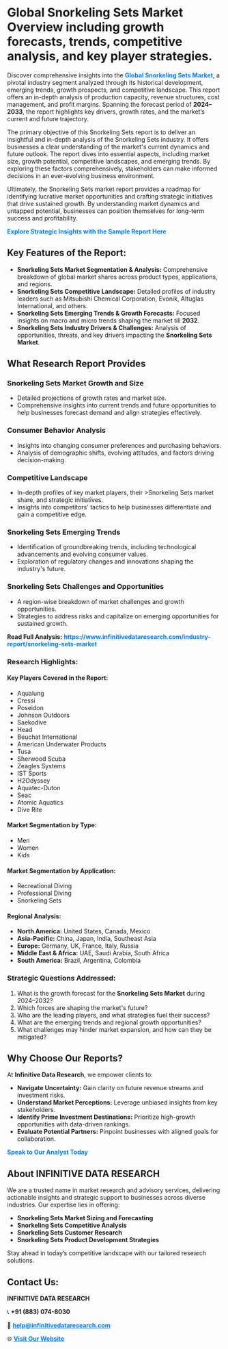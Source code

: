 <h1>Global Snorkeling Sets Market Overview including growth forecasts, trends, competitive analysis, and key player strategies.</h1>
<p>
Discover comprehensive insights into the 
<a href="https://www.infinitivedataresearch.com/industry-report/snorkeling-sets-market" rel="dofollow" style="color: #007BFF; text-decoration: none;"><strong>Global Snorkeling Sets Market</strong></a>, a pivotal industry segment analyzed through its historical development, emerging trends, growth prospects, and competitive landscape. This report offers an in-depth analysis of production capacity, revenue structures, cost management, and profit margins. Spanning the forecast period of <strong>2024–2033</strong>, the report highlights key drivers, growth rates, and the market’s current and future trajectory.
</p>
<p>
The primary objective of this Snorkeling Sets report is to deliver an insightful and in-depth analysis of the Snorkeling Sets industry. It offers businesses a clear understanding of the market's current dynamics and future outlook. The report dives into essential aspects, including market size, growth potential, competitive landscapes, and emerging trends. By exploring these factors comprehensively, stakeholders can make informed decisions in an ever-evolving business environment.
</p>
<p>
Ultimately, the Snorkeling Sets market report provides a roadmap for identifying lucrative market opportunities and crafting strategic initiatives that drive sustained growth. By understanding market dynamics and untapped potential, businesses can position themselves for long-term success and profitability.
</p>
<p>
<a href="https://www.infinitivedataresearch.com/request-sample/reportId=110192" style="color: #007BFF; text-decoration: none;"><strong>Explore Strategic Insights with the Sample Report Here</strong></a>
</p>

<h2>Key Features of the Report:</h2>
<ul>
<li><strong>Snorkeling Sets Market Segmentation & Analysis:</strong> Comprehensive breakdown of global market shares across product types, applications, and regions.</li>
<li><strong>Snorkeling Sets Competitive Landscape:</strong> Detailed profiles of industry leaders such as Mitsubishi Chemical Corporation, Evonik, Altuglas International, and others.</li>
<li><strong>Snorkeling Sets Emerging Trends & Growth Forecasts:</strong> Focused insights on macro and micro trends shaping the market till <strong>2032</strong>.</li>
<li><strong>Snorkeling Sets Industry Drivers & Challenges:</strong> Analysis of opportunities, threats, and key drivers impacting the <strong>Snorkeling Sets Market</strong>.</li>
</ul>

<h2>What Research Report Provides</h2>
<h3>Snorkeling Sets Market Growth and Size</h3>
<ul>
<li>Detailed projections of growth rates and market size.</li>
<li>Comprehensive insights into current trends and future opportunities to help businesses forecast demand and align strategies effectively.</li>
</ul>

<h3>Consumer Behavior Analysis</h3>
<ul>
<li>Insights into changing consumer preferences and purchasing behaviors.</li>
<li>Analysis of demographic shifts, evolving attitudes, and factors driving decision-making.</li>
</ul>

<h3>Competitive Landscape</h3>
<ul>
<li>In-depth profiles of key market players, their >Snorkeling Sets market share, and strategic initiatives.</li>
<li>Insights into competitors' tactics to help businesses differentiate and gain a competitive edge.</li>
</ul>

<h3>Snorkeling Sets Emerging Trends</h3>
<ul>
<li>Identification of groundbreaking trends, including technological advancements and evolving consumer values.</li>
<li>Exploration of regulatory changes and innovations shaping the industry's future.</li>
</ul>

<h3>Snorkeling Sets Challenges and Opportunities</h3>
<ul>
<li>A region-wise breakdown of market challenges and growth opportunities.</li>
<li>Strategies to address risks and capitalize on emerging opportunities for sustained growth.</li>
</ul>
<p><strong>Read Full Analysis:</strong> <a href="https://www.infinitivedataresearch.com/industry-report/snorkeling-sets-market" rel="dofollow" style="color: #007BFF; text-decoration: none;"><strong>https://www.infinitivedataresearch.com/industry-report/snorkeling-sets-market</strong></a></p>
<h3>Research Highlights:</h3>
<h4>Key Players Covered in the Report:</h4>
<ul><li>Aqualung</li><li>Cressi</li><li>Poseidon</li><li>Johnson Outdoors</li><li>Saekodive</li><li>Head</li><li>Beuchat International</li><li>American Underwater Products</li><li>Tusa</li><li>Sherwood Scuba</li><li>Zeagles Systems</li><li>IST Sports</li><li>H2Odyssey</li><li>Aquatec-Duton</li><li>Seac</li><li>Atomic Aquatics</li><li>Dive Rite</li></ul>
<h4>Market Segmentation by Type:</h4>
<ul><li>Men</li><li>Women</li><li>Kids</li></ul>
<h4>Market Segmentation by Application:</h4>
<ul><li>Recreational Diving</li><li>Professional Diving</li><li>Snorkeling Sets</li></ul>

<h4>Regional Analysis:</h4>
<ul>
<li><strong>North America:</strong> United States, Canada, Mexico</li>
<li><strong>Asia-Pacific:</strong> China, Japan, India, Southeast Asia</li>
<li><strong>Europe:</strong> Germany, UK, France, Italy, Russia</li>
<li><strong>Middle East & Africa:</strong> UAE, Saudi Arabia, South Africa</li>
<li><strong>South America:</strong> Brazil, Argentina, Colombia</li>
</ul>

<h3>Strategic Questions Addressed:</h3>
<ol>
<li>What is the growth forecast for the <strong>Snorkeling Sets Market</strong> during 2024–2032?</li>
<li>Which forces are shaping the market's future?</li>
<li>Who are the leading players, and what strategies fuel their success?</li>
<li>What are the emerging trends and regional growth opportunities?</li>
<li>What challenges may hinder market expansion, and how can they be mitigated?</li>
</ol>

<h2>Why Choose Our Reports?</h2>
<p>At <strong>Infinitive Data Research</strong>, we empower clients to:</p>
<ul>
<li><strong>Navigate Uncertainty:</strong> Gain clarity on future revenue streams and investment risks.</li>
<li><strong>Understand Market Perceptions:</strong> Leverage unbiased insights from key stakeholders.</li>
<li><strong>Identify Prime Investment Destinations:</strong> Prioritize high-growth opportunities with data-driven rankings.</li>
<li><strong>Evaluate Potential Partners:</strong> Pinpoint businesses with aligned goals for collaboration.</li>
</ul>
<p><a href="https://www.infinitivedataresearch.com/industry-report/snorkeling-sets-market" rel="dofollow" style="color: #007BFF; text-decoration: none;"><strong>Speak to Our Analyst Today</strong></a></p>

<h2>About INFINITIVE DATA RESEARCH</h2>
<p>We are a trusted name in market research and advisory services, delivering actionable insights and strategic support to businesses across diverse industries. Our expertise lies in offering:</p>
<ul>
<li><strong>Snorkeling Sets Market Sizing and Forecasting</strong></li>
<li><strong>Snorkeling Sets Competitive Analysis</strong></li>
<li><strong>Snorkeling Sets Customer Research</strong></li>
<li><strong>Snorkeling Sets Product Development Strategies</strong></li>
</ul>
<p>Stay ahead in today’s competitive landscape with our tailored research solutions.</p>

<h2>Contact Us:</h2>
<p><strong>INFINITIVE DATA RESEARCH</strong></p>
<p>📞 <strong>+91 (883) 074-8030</strong></p>
<p>📧 <strong><a href="mailto:help@infinitivedataresearch.com" style="color: #007BFF;">help@infinitivedataresearch.com</a></strong></p>
<p>🌐 <strong><a href="https://www.infinitivedataresearch.com" rel="dofollow" style="color: #007BFF;">Visit Our Website</a></strong></p>